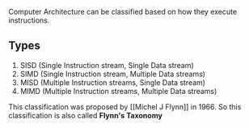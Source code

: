 Computer Architecture can be classified based on how they execute instructions.
## Types

1. SISD (Single Instruction stream, Single Data stream)
2. SIMD (Single Instruction stream, Multiple Data streams)
3. MISD (Multiple Instruction streams, Single Data stream)
4. MIMD (Multiple Instruction streams, Multiple Data streams)

This classification was proposed by [[Michel J Flynn]] in 1966. So this classification is also called **Flynn's Taxonomy**